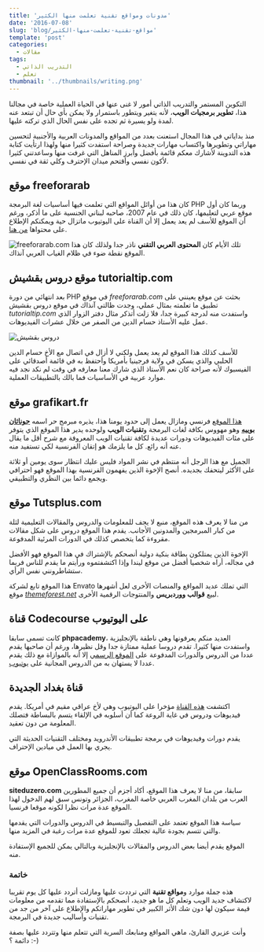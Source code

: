 ```yaml
---
title: 'مدونات ومواقع تقنية تعلمت منها الكثير'
date: '2016-07-08'
slug: 'blog/مواقع-تقنية-تعلمت-منها-الكثير'
template: 'post'
categories:
  - مقالات
tags:
  - التدريب الذاتي
  - تعلم
thumbnail: '../thumbnails/writing.png'
---
```


التكوين المستمر والتدريب الذاتي أمور لا غنى عنها في الحياة العملية خاصة في مجالنا هذا، **تطوير برمجيات الويب**، لأنه يتغير ويتطور باستمرار ولا يمكن بأي حال أن تبتعد عنه لمدة ولو يسيرة ثم تجده على نفس الحال الذي تركته عليها.

منذ بداياتي في هذا المجال استعنت بعدد من المواقع والمدونات العربية والأجنبية لتحسين مهاراتي وتطويرها واكتساب مهارات جديدة وصراحة استفدت كثيرا منها ولهذا ارتأيت كتابة هذه التدوينة لأشارك معكم قائمة بأفضل وأبرز المناهل التي غرفت منها وساعدتني كثيرا لأكون نفسي وأقتحم ميدان الإحترف وكلي ثقة في نفسي.

## موقع freeforarab

كان هذا من أوائل المواقع التي تعلمت فيها أساسيات لغة البرمجة PHP وربما كان أول موقع عربي لتعليمها، كان ذلك في عام 2007، صاحبه لبناني الجنسية على ما أذكر، ورغم أن الموقع للأسف لم يعد يعمل إلا أن القناة على اليوتيوب ماتزال حية ويمكنكم الإطلاع على محتواها [من هنا](https://www.youtube.com/user/nadinepro/).

![freeforarab.com](https://img.sur.ly/thumbnails/620x343/f/freeforarab.com.png) تلك الأيام كان **المحتوى العربي التقني** ناذر جدا ولذلك كان هذا الموقع نقطة ضوء في ظلام الغياب العربي آنذاك.

## موقع دروس بقشيش tutorialtip.com

بعد انتهائي من دورة PHP في موقع _freeforarab.com_ بحثت عن موقع يعينني على تطبيق ما تعلمته بمثال عملي، وجدت ظالتي آنذاك في موقع دروس بقشيش _tutorialtip.com_ واستفدت منه لدرجة كبيرة جدا، فلا زلت أتذكر مثال دفتر الزوار الذي عمل عليه الأستاذ حسام الدين من الصفر من خلال عشرات الفيديوهات.

![دروس بقشيش](https://i.ytimg.com/vi/PbAIke89tNI/maxresdefault.jpg)

للأسف كذلك هذا الموقع لم يعد يعمل ولكني لا أزال في اتصال مع الأخ حسام الدين الحلبي والذي يسكن في ولاية فرجينيا بأمريكا وأحتفظ به في قائمة أصدقائي على الفيسبوك لأنه صراحة كان نعم الأستاذ الذي شارك معنا معارفه في وقت لم نكد نجد فيه موارد عربية في الأساسيات فما بالك بالتطبيقات العملية.

## موقع grafikart.fr

[هذا الموقع](https://www.grafikart.fr/) فرنسي ومازال يعمل إلى حدود يومنا هذا، يذيره مبرمج حر اسمه **[جوناثان بوييه](http://www.jonathan-boyer.fr/)** وهو مهووس بكافة لغات البرمجة و**تقنيات الويب** ولوحده يدير هذا الموقع الذي يتوفر على مئات الفيديوهات ودورات عديدة لكافة تقنيات الويب المعروفة مع شرح أقل ما يقال عنه أنه رائع. كل ما يلزمك هو إتقان الفرنسية لكي تستفيد منه.

الجميل مع هذا الرجل أنه منتظم في نشر المواد فليس عليك انتظار سوى يومين أو ثلاثة على الأكثر ليتحفك بجديده. أنصح الإخوة الذين يفهمون الفرنسية بهذا الموقع فهو احترافي ويجمع دائما بين النظري والتطبيقي.

## موقع Tutsplus.com

من منا لا يعرف هذه الموقع، منبع لا يجف للمعلومات والدروس والمقالات التعليمية لثلة من كبار المبرمجين والمدونين الأجانب. يقدم هذا الموقع دروس على شكل مقالات مقروءة كما يتخصص كذلك في الدورات المرئية المدفوعة.

الإخوة الذين يمتلكون بطاقة بنكية دولية أنصحكم بالإشتراك في هذا الموقع فهو الأفضل في مجاله، أراه شخصيا أفضل من موقع ليندا وإذا اكتشفتموه ورأيتم ما يقدم للناس فربما ستشاطرونني نفس الرأي.

هذا الموقع تابع لشركة Envato التي تملك عديد المواقع والمنصات الأخرى لعل أشهرها موقع [_themeforest.net_](https://themeforest.net/) لبيع **قوالب ووردبريس** والمنتوجات الرقمية الأخرى.

## قناة Codecourse على اليوتيوب

كانت تسمى سابقا **phpacademy**، العديد منكم يعرفونها وهي ناطقة بالإنجليزية واستفدت منها كثيرا. تقدم دروسا عملية ممتازة جدا وقل نظيرها، ورغم أن صاحبها يقدم عددا من الدروس والدورات المدفوعة على [الموقع الرسمي](https://www.codecourse.com/) إلا أنه بالموازاة مع ذلك يقدم عددا لا يستهان به من الدروس المجانية على [يوتيوب](https://www.youtube.com/c/codecourse/).

## قناة بغداد الجديدة

اكتشفت [هذه القناة](https://www.youtube.com/c/hussienahmmed/) مؤخرا على اليوتيوب وهي لأخ عراقي مقيم في أمريكا. يقدم فيديوهات ودروس في غاية الروعة كما أن أسلوبه في الإلقاء يتسم بالبساطة فتصلك المعلومة من دون تعقيد.

يقدم دورات وفيديوهات في برمجة تطبيقات الأندرويد ومختلف التقنيات الحديثة التي يجري بها العمل في ميادين الإحتراف.

## موقع OpenClassRooms.com

**siteduzero.com** سابقا، من منا لا يعرف هذا الموقع، أكاد أجزم أن جميع المطورين العرب من بلدان المغرب العربي خاصة المغرب، الجزائر وتونس سبق لهم الدخول لهذا الموقع عدة مرات نظرا لكونه موقعا فرنسيا.

سياسة هذا الموقع تعتمد على التفصيل والتبسيط في الدروس والدورات التي يقدمها والتي تتسم بجودة عالية تجعلك تعود للموقع عدة مرات رغبة في المزيد منها.

الموقع يقدم أيضا بعض الدروس والمقالات بالإنجليزية وبالتالي يمكن للجميع الإستفادة منه.

### خاتمة

هذه جملة موارد و**مواقع تقنية** التي ترددت عليها ومازلت أتردد عليها كل يوم تقريبا لاكتشاف جديد الويب وتعلم كل ما هو جديد، أنصحكم بالإستفادة مما تقدمه من معلومات قيمة سيكون لها دون شك الأثر الكبير في تطوير مهاراتكم والإطلاع على آخر من جد من تقنيات وأساليب جديدة في البرمجة.

وأنت عزيري القارئ، ماهي المواقع ومنابعك السرية التي تتعلم منها وتتردد عليها بصفة دائمة ؟ :-)
